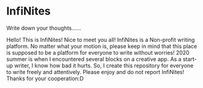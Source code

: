 # InfiNites
Write down your thoughts......

Hello! This is InfiNites! Nice to meet you all! InfiNites is a Non-profit writing platform.
No matter what your motion is, please keep in mind that this place is supposed to be a platform for everyone to write without worries!
2020 summer is when I encountered several blocks on a creative app. As a start-up writer, I know how bad it hurts. 
So, I create this repository for everyone to write freely and attentively.
Please enjoy and do not report InfiNites!
Thanks for your cooperation:D
